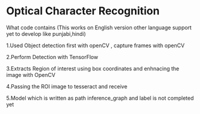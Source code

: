 # Optical Character Recognition
What code contains (This works on English version other language support yet to develop like punjabi,hindi)

1.Used Object detection first with openCV , capture frames with openCV

2.Perform Detection with TensorFlow 

3.Extracts Region of interest using box coordinates and enhnacing the image with OpenCV

4.Passing the ROI image to tesseract and receive

5.Model which is written as path inference_graph and label is not completed yet 
